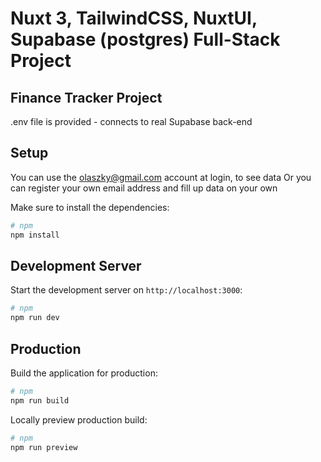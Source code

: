 # Nuxt 3, TailwindCSS, NuxtUI, Supabase (postgres) Full-Stack Project

## Finance Tracker Project

.env file is provided - connects to real Supabase back-end

## Setup

You can use the olaszky@gmail.com account at login, to see data
Or you can register your own email address and fill up data on your own

Make sure to install the dependencies:

```bash
# npm
npm install

```

## Development Server

Start the development server on `http://localhost:3000`:

```bash
# npm
npm run dev

```

## Production

Build the application for production:

```bash
# npm
npm run build

```

Locally preview production build:

```bash
# npm
npm run preview

```
